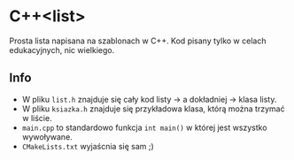 # C++\<list\>
Prosta lista napisana na szablonach w C++.
Kod pisany tylko w celach edukacyjnych, nic wielkiego.

## Info
- W pliku `list.h` znajduje się cały kod listy -> a dokładniej -> klasa listy.
- W pliku `ksiazka.h` znajduje się przykładowa klasa, którą można trzymać w liście.
- `main.cpp` to standardowo funkcja `int main()` w której jest wszystko wywoływane.
- `CMakeLists.txt` wyjaścnia się sam ;)
